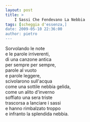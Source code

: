 ```yaml
---
layout: post
title: >
    I Sassi Che Fendevano La Nebbia
tags: [scheggia d'essenza,]
date: 2009-05-10 22:36:00
author: pietro
---
```

Sorvolando le note<br/>e le parole irriverenti,<br/>di una canzone antica<br/>per sempre per sempre,<br/>parole al vuoto<br/>e parole leggere,<br/>scivolarono sull'acqua<br/>come una sottile nebbia gelida,<br/>come un alito d'inverno<br/>soffiato una sera triste<br/>trascorsa a lanciare i sassi<br/>e hanno rimbalzato troppo<br/>e infranto la splendida nebbia.
